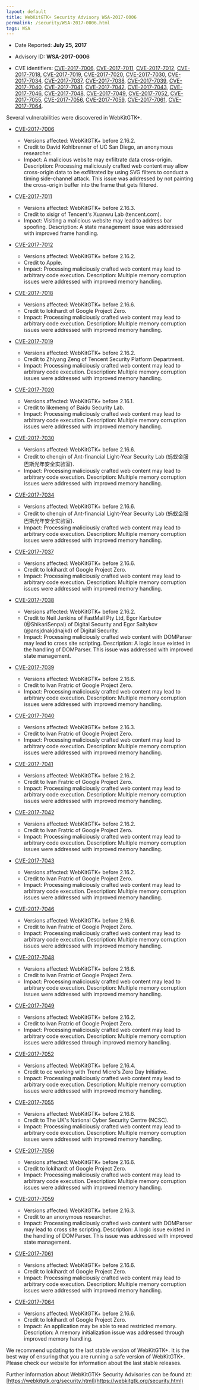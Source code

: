 ```yaml
---
layout: default
title: WebKitGTK+ Security Advisory WSA-2017-0006
permalink: /security/WSA-2017-0006.html
tags: WSA
---
```


* Date Reported: **July 25, 2017**

* Advisory ID: **WSA-2017-0006**

* CVE identifiers: [CVE-2017-7006](#CVE-2017-7006), [CVE-2017-7011](#CVE-2017-7011),
  [CVE-2017-7012](#CVE-2017-7012), [CVE-2017-7018](#CVE-2017-7018),
  [CVE-2017-7019](#CVE-2017-7019), [CVE-2017-7020](#CVE-2017-7020),
  [CVE-2017-7030](#CVE-2017-7030), [CVE-2017-7034](#CVE-2017-7034),
  [CVE-2017-7037](#CVE-2017-7037), [CVE-2017-7038](#CVE-2017-7038),
  [CVE-2017-7039](#CVE-2017-7039), [CVE-2017-7040](#CVE-2017-7040),
  [CVE-2017-7041](#CVE-2017-7041), [CVE-2017-7042](#CVE-2017-7042),
  [CVE-2017-7043](#CVE-2017-7043), [CVE-2017-7046](#CVE-2017-7046),
  [CVE-2017-7048](#CVE-2017-7048), [CVE-2017-7049](#CVE-2017-7049),
  [CVE-2017-7052](#CVE-2017-7052), [CVE-2017-7055](#CVE-2017-7055),
  [CVE-2017-7056](#CVE-2017-7056), [CVE-2017-7059](#CVE-2017-7059),
  [CVE-2017-7061](#CVE-2017-7061), [CVE-2017-7064](#CVE-2017-7064).


Several vulnerabilities were discovered in WebKitGTK+.

* <a name="CVE-2017-7006" href="https://cve.mitre.org/cgi-bin/cvename.cgi?name=CVE-2017-7006">CVE-2017-7006</a>
  * Versions affected: WebKitGTK+ before 2.16.2.
  * Credit to David Kohlbrenner of UC San Diego, an anonymous
    researcher.
  * Impact: A malicious website may exfiltrate data cross-origin.
    Description: Processing maliciously crafted web content may allow
    cross-origin data to be exfiltrated by using SVG filters to conduct
    a timing side-channel attack. This issue was addressed by not
    painting the cross-origin buffer into the frame that gets filtered.

* <a name="CVE-2017-7011" href="https://cve.mitre.org/cgi-bin/cvename.cgi?name=CVE-2017-7011">CVE-2017-7011</a>
  * Versions affected: WebKitGTK+ before 2.16.3.
  * Credit to xisigr of Tencent's Xuanwu Lab (tencent.com).
  * Impact: Visiting a malicious website may lead to address bar
    spoofing. Description: A state management issue was addressed with
    improved frame handling.

* <a name="CVE-2017-7012" href="https://cve.mitre.org/cgi-bin/cvename.cgi?name=CVE-2017-7012">CVE-2017-7012</a>
  * Versions affected: WebKitGTK+ before 2.16.2.
  * Credit to Apple.
  * Impact: Processing maliciously crafted web content may lead to
    arbitrary code execution. Description: Multiple memory corruption
    issues were addressed with improved memory handling.

* <a name="CVE-2017-7018" href="https://cve.mitre.org/cgi-bin/cvename.cgi?name=CVE-2017-7018">CVE-2017-7018</a>
  * Versions affected: WebKitGTK+ before 2.16.6.
  * Credit to lokihardt of Google Project Zero.
  * Impact: Processing maliciously crafted web content may lead to
    arbitrary code execution. Description: Multiple memory corruption
    issues were addressed with improved memory handling.

* <a name="CVE-2017-7019" href="https://cve.mitre.org/cgi-bin/cvename.cgi?name=CVE-2017-7019">CVE-2017-7019</a>
  * Versions affected: WebKitGTK+ before 2.16.2.
  * Credit to Zhiyang Zeng of Tencent Security Platform Department.
  * Impact: Processing maliciously crafted web content may lead to
    arbitrary code execution. Description: Multiple memory corruption
    issues were addressed with improved memory handling.

* <a name="CVE-2017-7020" href="https://cve.mitre.org/cgi-bin/cvename.cgi?name=CVE-2017-7020">CVE-2017-7020</a>
  * Versions affected: WebKitGTK+ before 2.16.1.
  * Credit to likemeng of Baidu Security Lab.
  * Impact: Processing maliciously crafted web content may lead to
    arbitrary code execution. Description: Multiple memory corruption
    issues were addressed with improved memory handling.

* <a name="CVE-2017-7030" href="https://cve.mitre.org/cgi-bin/cvename.cgi?name=CVE-2017-7030">CVE-2017-7030</a>
  * Versions affected: WebKitGTK+ before 2.16.6.
  * Credit to chenqin of Ant-financial Light-Year Security Lab
    (蚂蚁金服巴斯光年安全实验室).
  * Impact: Processing maliciously crafted web content may lead to
    arbitrary code execution. Description: Multiple memory corruption
    issues were addressed with improved memory handling.

* <a name="CVE-2017-7034" href="https://cve.mitre.org/cgi-bin/cvename.cgi?name=CVE-2017-7034">CVE-2017-7034</a>
  * Versions affected: WebKitGTK+ before 2.16.6.
  * Credit to chenqin of Ant-financial Light-Year Security Lab
    (蚂蚁金服巴斯光年安全实验室).
  * Impact: Processing maliciously crafted web content may lead to
    arbitrary code execution. Description: Multiple memory corruption
    issues were addressed with improved memory handling.

* <a name="CVE-2017-7037" href="https://cve.mitre.org/cgi-bin/cvename.cgi?name=CVE-2017-7037">CVE-2017-7037</a>
  * Versions affected: WebKitGTK+ before 2.16.6.
  * Credit to lokihardt of Google Project Zero.
  * Impact: Processing maliciously crafted web content may lead to
    arbitrary code execution. Description: Multiple memory corruption
    issues were addressed with improved memory handling.

* <a name="CVE-2017-7038" href="https://cve.mitre.org/cgi-bin/cvename.cgi?name=CVE-2017-7038">CVE-2017-7038</a>
  * Versions affected: WebKitGTK+ before 2.16.2.
  * Credit to Neil Jenkins of FastMail Pty Ltd, Egor Karbutov
    (@ShikariSenpai) of Digital Security and Egor Saltykov
    (@ansjdnakjdnajkd) of Digital Security.
  * Impact: Processing maliciously crafted web content with DOMParser
    may lead to cross site scripting. Description: A logic issue existed
    in the handling of DOMParser. This issue was addressed with improved
    state management.

* <a name="CVE-2017-7039" href="https://cve.mitre.org/cgi-bin/cvename.cgi?name=CVE-2017-7039">CVE-2017-7039</a>
  * Versions affected: WebKitGTK+ before 2.16.6.
  * Credit to Ivan Fratric of Google Project Zero.
  * Impact: Processing maliciously crafted web content may lead to
    arbitrary code execution. Description: Multiple memory corruption
    issues were addressed with improved memory handling.

* <a name="CVE-2017-7040" href="https://cve.mitre.org/cgi-bin/cvename.cgi?name=CVE-2017-7040">CVE-2017-7040</a>
  * Versions affected: WebKitGTK+ before 2.16.3.
  * Credit to Ivan Fratric of Google Project Zero.
  * Impact: Processing maliciously crafted web content may lead to
    arbitrary code execution. Description: Multiple memory corruption
    issues were addressed with improved memory handling.

* <a name="CVE-2017-7041" href="https://cve.mitre.org/cgi-bin/cvename.cgi?name=CVE-2017-7041">CVE-2017-7041</a>
  * Versions affected: WebKitGTK+ before 2.16.2.
  * Credit to Ivan Fratric of Google Project Zero.
  * Impact: Processing maliciously crafted web content may lead to
    arbitrary code execution. Description: Multiple memory corruption
    issues were addressed with improved memory handling.

* <a name="CVE-2017-7042" href="https://cve.mitre.org/cgi-bin/cvename.cgi?name=CVE-2017-7042">CVE-2017-7042</a>
  * Versions affected: WebKitGTK+ before 2.16.2.
  * Credit to Ivan Fratric of Google Project Zero.
  * Impact: Processing maliciously crafted web content may lead to
    arbitrary code execution. Description: Multiple memory corruption
    issues were addressed with improved memory handling.

* <a name="CVE-2017-7043" href="https://cve.mitre.org/cgi-bin/cvename.cgi?name=CVE-2017-7043">CVE-2017-7043</a>
  * Versions affected: WebKitGTK+ before 2.16.2.
  * Credit to Ivan Fratric of Google Project Zero.
  * Impact: Processing maliciously crafted web content may lead to
    arbitrary code execution. Description: Multiple memory corruption
    issues were addressed with improved memory handling.

* <a name="CVE-2017-7046" href="https://cve.mitre.org/cgi-bin/cvename.cgi?name=CVE-2017-7046">CVE-2017-7046</a>
  * Versions affected: WebKitGTK+ before 2.16.6.
  * Credit to Ivan Fratric of Google Project Zero.
  * Impact: Processing maliciously crafted web content may lead to
    arbitrary code execution. Description: Multiple memory corruption
    issues were addressed with improved memory handling.

* <a name="CVE-2017-7048" href="https://cve.mitre.org/cgi-bin/cvename.cgi?name=CVE-2017-7048">CVE-2017-7048</a>
  * Versions affected: WebKitGTK+ before 2.16.6.
  * Credit to Ivan Fratric of Google Project Zero.
  * Impact: Processing maliciously crafted web content may lead to
    arbitrary code execution. Description: Multiple memory corruption
    issues were addressed with improved memory handling.

* <a name="CVE-2017-7049" href="https://cve.mitre.org/cgi-bin/cvename.cgi?name=CVE-2017-7049">CVE-2017-7049</a>
  * Versions affected: WebKitGTK+ before 2.16.2.
  * Credit to Ivan Fratric of Google Project Zero.
  * Impact: Processing maliciously crafted web content may lead to
    arbitrary code execution. Description: Multiple memory corruption
    issues were addressed through improved memory handling.

* <a name="CVE-2017-7052" href="https://cve.mitre.org/cgi-bin/cvename.cgi?name=CVE-2017-7052">CVE-2017-7052</a>
  * Versions affected: WebKitGTK+ before 2.16.4.
  * Credit to cc working with Trend Micro's Zero Day Initiative.
  * Impact: Processing maliciously crafted web content may lead to
    arbitrary code execution. Description: Multiple memory corruption
    issues were addressed with improved memory handling.

* <a name="CVE-2017-7055" href="https://cve.mitre.org/cgi-bin/cvename.cgi?name=CVE-2017-7055">CVE-2017-7055</a>
  * Versions affected: WebKitGTK+ before 2.16.6.
  * Credit to The UK's National Cyber Security Centre (NCSC).
  * Impact: Processing maliciously crafted web content may lead to
    arbitrary code execution. Description: Multiple memory corruption
    issues were addressed with improved memory handling.

* <a name="CVE-2017-7056" href="https://cve.mitre.org/cgi-bin/cvename.cgi?name=CVE-2017-7056">CVE-2017-7056</a>
  * Versions affected: WebKitGTK+ before 2.16.6.
  * Credit to lokihardt of Google Project Zero.
  * Impact: Processing maliciously crafted web content may lead to
    arbitrary code execution. Description: Multiple memory corruption
    issues were addressed with improved memory handling.

* <a name="CVE-2017-7059" href="https://cve.mitre.org/cgi-bin/cvename.cgi?name=CVE-2017-7059">CVE-2017-7059</a>
  * Versions affected: WebKitGTK+ before 2.16.3.
  * Credit to an anonymous researcher.
  * Impact: Processing maliciously crafted web content with DOMParser
    may lead to cross site scripting. Description: A logic issue existed
    in the handling of DOMParser. This issue was addressed with improved
    state management.

* <a name="CVE-2017-7061" href="https://cve.mitre.org/cgi-bin/cvename.cgi?name=CVE-2017-7061">CVE-2017-7061</a>
  * Versions affected: WebKitGTK+ before 2.16.6.
  * Credit to lokihardt of Google Project Zero.
  * Impact: Processing maliciously crafted web content may lead to
    arbitrary code execution. Description: Multiple memory corruption
    issues were addressed with improved memory handling.

* <a name="CVE-2017-7064" href="https://cve.mitre.org/cgi-bin/cvename.cgi?name=CVE-2017-7064">CVE-2017-7064</a>
  * Versions affected: WebKitGTK+ before 2.16.6.
  * Credit to lokihardt of Google Project Zero.
  * Impact: An application may be able to read restricted memory.
    Description: A memory initialization issue was addressed through
    improved memory handling.


We recommend updating to the last stable version of WebKitGTK+. It is
the best way of ensuring that you are running a safe version of
WebKitGTK+. Please check our website for information about the last
stable releases.

Further information about WebKitGTK+ Security Advisories can be found at:
[https://webkitgtk.org/security.html](https://webkitgtk.org/security.html)
